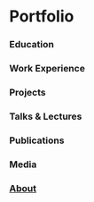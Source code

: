# Portfolio

<!-- #### _a descendant of scholars unlearning the falsehoods of education_ -->

### Education  

### Work Experience  

### Projects  

### Talks & Lectures  

### Publications  

### Media

### [About](about)